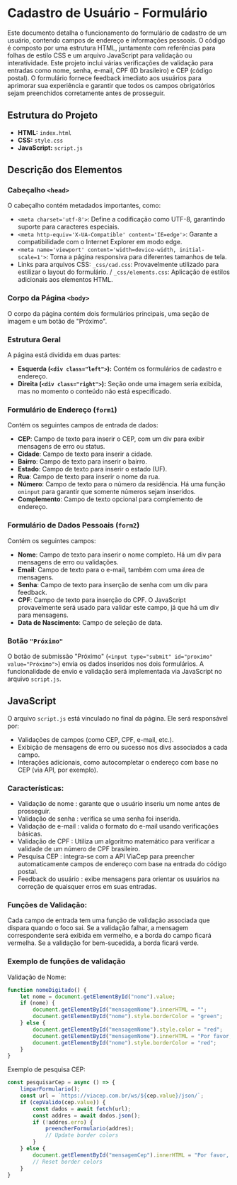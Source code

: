 # Cadastro de Usuário - Formulário
Este documento detalha o funcionamento do formulário de cadastro de um usuário, contendo campos de endereço e informações pessoais. O código é composto por uma estrutura HTML, juntamente com referências para folhas de estilo CSS e um arquivo JavaScript para validação ou interatividade. Este projeto inclui várias verificações de validação para entradas como nome, senha, e-mail, CPF (ID brasileiro) e CEP (código postal). O formulário fornece feedback imediato aos usuários para aprimorar sua experiência e garantir que todos os campos obrigatórios sejam preenchidos corretamente antes de prosseguir.

## Estrutura do Projeto
 
- **HTML:** `index.html` 
- **CSS:** `style.css`
- **JavaScript:** `script.js`

## Descrição dos Elementos
 
### Cabeçalho `<head>`
 
O cabeçalho contém metadados importantes, como:
- `<meta charset='utf-8'>`: Define a codificação como UTF-8, garantindo suporte para caracteres especiais.
- `<meta http-equiv='X-UA-Compatible' content='IE=edge'>`: Garante a compatibilidade com o Internet Explorer em modo edge.
- `<meta name='viewport' content='width=device-width, initial-scale=1'>`: Torna a página responsiva para diferentes tamanhos de tela.
- Links para arquivos CSS:
   `_css/cad.css`: Provavelmente utilizado para estilizar o layout do formulário. / `_css/elements.css`: Aplicação de estilos adicionais aos elementos HTML.

### Corpo da Página `<body>`
 
O corpo da página contém dois formulários principais, uma seção de imagem e um botão de "Próximo".
 
### Estrutura Geral
 
A página está dividida em duas partes:
- **Esquerda (`<div class="left">`):** Contém os formulários de cadastro e endereço.
- **Direita (`<div class="right">`):** Seção onde uma imagem seria exibida, mas no momento o conteúdo não está especificado.

### Formulário de Endereço (`form1`)
 
Contém os seguintes campos de entrada de dados:
- **CEP**: Campo de texto para inserir o CEP, com um div para exibir mensagens de erro ou status.
- **Cidade**: Campo de texto para inserir a cidade.
- **Bairro**: Campo de texto para inserir o bairro.
- **Estado**: Campo de texto para inserir o estado (UF).
- **Rua**: Campo de texto para inserir o nome da rua.
- **Número**: Campo de texto para o número da residência. Há uma função `oninput` para garantir que somente números sejam inseridos.
- **Complemento**: Campo de texto opcional para complemento de endereço.

### Formulário de Dados Pessoais (`form2`)
 
Contém os seguintes campos:
- **Nome**: Campo de texto para inserir o nome completo. Há um div para mensagens de erro ou validações.
- **Email**: Campo de texto para o e-mail, também com uma área de mensagens.
- **Senha**: Campo de texto para inserção de senha com um div para feedback.
- **CPF**: Campo de texto para inserção do CPF. O JavaScript provavelmente será usado para validar este campo, já que há um div para mensagens.
- **Data de Nascimento**: Campo de seleção de data.
 
### Botão `"Próximo"`
 
O botão de submissão "Próximo" (`<input type="submit" id="proximo" value="Próximo">`) envia os dados inseridos nos dois formulários. A funcionalidade de envio e validação será implementada via JavaScript no arquivo `script.js`.
 
## JavaScript
 
O arquivo `script.js` está vinculado no final da página. Ele será responsável por:
- Validações de campos (como CEP, CPF, e-mail, etc.).
- Exibição de mensagens de erro ou sucesso nos divs associados a cada campo.
- Interações adicionais, como autocompletar o endereço com base no CEP (via API, por exemplo).

### Características:

- Validação de nome : garante que o usuário inseriu um nome antes de prosseguir.
- Validação de senha : verifica se uma senha foi inserida.
- Validação de e-mail : valida o formato do e-mail usando verificações básicas.
- Validação de CPF : Utiliza um algoritmo matemático para verificar a validade de um número de CPF brasileiro.
- Pesquisa CEP : integra-se com a API ViaCep para preencher automaticamente campos de endereço com base na entrada do código postal.
- Feedback do usuário : exibe mensagens para orientar os usuários na correção de quaisquer erros em suas entradas.

### Funções de Validação:
Cada campo de entrada tem uma função de validação associada que dispara quando o foco sai. Se a validação falhar, a mensagem correspondente será exibida em vermelho, e a borda do campo ficará vermelha. Se a validação for bem-sucedida, a borda ficará verde.

### Exemplo de funções de validação
Validação de Nome:
```Javascript
function nomeDigitado() {
    let nome = document.getElementById("nome").value;
    if (nome) {
        document.getElementById("mensagemNome").innerHTML = "";
        document.getElementById("nome").style.borderColor = "green";
    } else {
        document.getElementById("mensagemNome").style.color = "red";
        document.getElementById("mensagemNome").innerHTML = "Por favor, digite seu nome.";
        document.getElementById("nome").style.borderColor = "red";
    }
} 
```
Exemplo de pesquisa CEP:
```Javascript
const pesquisarCep = async () => {
    limparFormulario();
    const url = `https://viacep.com.br/ws/${cep.value}/json/`;
    if (cepValido(cep.value)) {
        const dados = await fetch(url);
        const addres = await dados.json();
        if (!addres.erro) {
            preencherFormulario(addres);
            // Update border colors
        }
    } else {
        document.getElementById("mensagemCep").innerHTML = "Por favor, preencha seu CEP corretamente!";
        // Reset border colors
    }
}
```




 